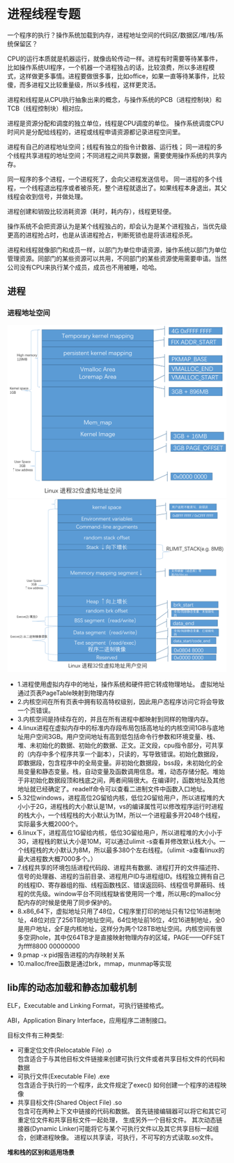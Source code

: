 # 进程线程专题
一个程序的执行？操作系统加载到内存，进程地址空间的代码区/数据区/堆/栈/系统保留区？

CPU的运行本质就是机器运行，就像齿轮传动一样。进程有时需要等待某事件，比如操作系统UI程序，一个机器一个进程独占的话，比较浪费，所以多进程模式，这样做更多事情。进程要做很多事，比如office，如果一直等待某事件，比较傻，而多进程又比较重量级，所以多线程，这样更灵活。

进程和线程是从CPU执行抽象出来的概念，与操作系统的PCB（进程控制块）和TCB（线程控制块）相对应。

进程是资源分配和调度的独立单位，线程是CPU调度的单位。
操作系统调度CPU时间片是分配给线程的，进程或线程申请资源都记录进程空间里。

进程有自己的进程地址空间；线程有独立的指令计数器、运行栈；
同一进程的多个线程共享进程的地址空间；不同进程之间共享数据，需要使用操作系统的共享内存。

同一程序的多个进程，一个进程死了，会向父进程发送信号。
同一进程的多个线程，一个线程退出程序或者被杀死，整个进程就退出了。如果线程本身退出，其父线程会收到信号，并做处理。

进程创建和销毁比较消耗资源（耗时，耗内存），线程更轻便。

操作系统不会把资源认为是某个线程独占的，却会认为是某个进程独占，当优先级更高的进程抢占时，也是从该进程抢占，判断死锁也是将该进程杀死。

进程和线程就像部门和成员一样，以部门为单位申请资源，操作系统以部门为单位管理资源。同部门的某些资源可以共用，不同部门的某些资源使用需要申请。当然公司没有CPU来执行某个成员，成员也不用被睡，哈哈。


## 进程

### 进程地址空间
![图1](process-addr.png)
![图2](process-userspace.png)
+ 1.进程使用虚拟内存中的地址，操作系统和硬件把它转成物理地址。 虚拟地址通过页表PageTable映射到物理内存
+ 2.内核空间在所有页表中拥有较高特权级别，因此用户态程序访问它将会导致一个页错误。
+ 3.内核空间是持续存在的，并且在所有进程中都映射到同样的物理内存。
+ 4.linux进程在虚拟内存中的标准内存段布局包括高地址的内核空间1GB与底地址用户空间3GB。用户空间地址有高到低包括命令行参数和环境变量、栈、堆、未初始化的数据、初始化的数据、正文。正文段，cpu指令部分，可共享的（内存中多个程序共享一个副本），只读的，写导致错误。初始化数据段，即数据段，包含程序中的全局变量。非初始化数据段，bss段，未初始化的全局变量和静态变量。栈，自动变量及函数调用信息。堆，动态存储分配。堆始于非初始化数据段顶和栈底之间，两者间隔很大。在编译时，函数地址及其他地址就已经确定了。readelf命令可以查看二进制文件中函数入口地址。
+ 5.32位windows，进程高位2G留给内核，低位2G留给用户，所以进程堆的大小小于2G，进程栈的大小默认是1M，vs的编译属性可以修改程序运行时进程的栈大小，一个线程栈的大小默认为1M，所以一个进程最多开2048个线程，实际最多大概2000个。
+ 6.linux下，进程高位1G留给内核，低位3G留给用户，所以进程堆的大小小于3G，进程栈的默认大小是10M，可以通过ulimit -s查看并修改默认栈大小。一个线程栈的大小默认为8M，所以最多380个左右线程。（ulimit -a查看linux的最大进程数大概7000多个。）
+ 7.线程共享的环境包括进程代码段、进程共有数据、进程打开的文件描述符、信号的处理器、进程的当前目录、进程用户ID与进程组ID。线程独立拥有自己的线程ID、寄存器组的指、线程函数栈区、错误返回码、线程信号屏蔽码、线程的优先级。window平台不同线程缺省使用同一个堆，所以用c的malloc分配内存的时候是使用了同步保护的。
+ 8.x86_64下，虚拟地址只用了48位，C程序里打印的地址只有12位16进制地址，48位对应了256TB的地址空间。64位地址前16位，4位16进制地址，全0是用户地址，全F是内核地址，这样分为两个128TB地址空间。内核空间有很多空洞hole，其中仅64TB才是直接映射物理内存的区域，PAGE——OFFSET为ffff8800 00000000
+ 9.pmap -x pid报告进程的内存映射关系
+ 10.malloc/free函数是通过brk，mmap，munmap等实现

## lib库的动态加载和静态加载机制
ELF，Executable and Linking Format，可执行链接格式。

ABI，Application Binary Interface，应用程序二进制接口。

目标文件有三种类型:
+ 可重定位文件(Relocatable File) .o  
包含适合于与其他目标文件链接来创建可执行文件或者共享目标文件的代码和数据
+ 可执行文件(Executable File) .exe  
包含适合于执行的一个程序，此文件规定了exec() 如何创建一个程序的进程映像
+ 共享目标文件(Shared Object File) .so  
包含可在两种上下文中链接的代码和数据。
首先链接编辑器可以将它和其它可重定位文件和共享目标文件一起处理， 生成另外一个目标文件。
其次动态链接器(Dynamic Linker)可能将它与某个可执行文件以及其它共享目标一起组合，创建进程映像。
进程以共享读，可执行，不可写的方式读取.so文件。

**堆和栈的区别和适用场景**
